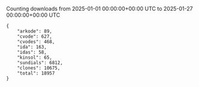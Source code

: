 
Counting downloads from 2025-01-01 00:00:00+00:00 UTC to 2025-01-27 00:00:00+00:00 UTC

```
{
    "arkode": 89,
    "cvode": 627,
    "cvodes": 468,
    "ida": 163,
    "idas": 58,
    "kinsol": 65,
    "sundials": 6812,
    "clones": 10675,
    "total": 18957
}
```
